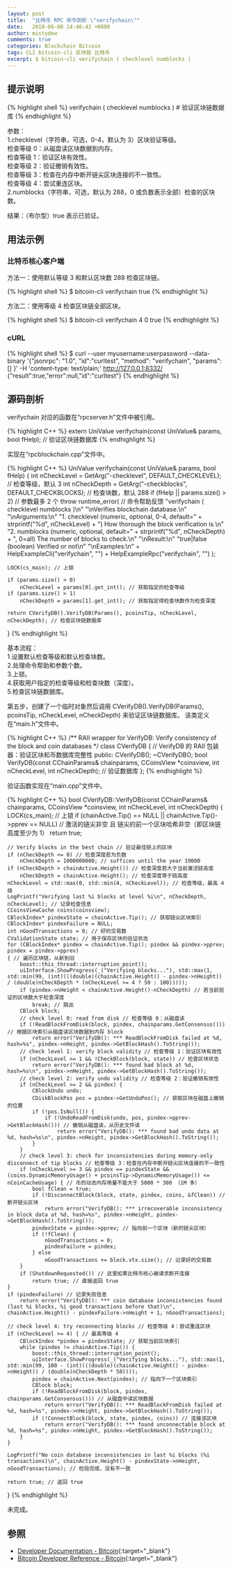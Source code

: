```yaml
---
layout: post
title:  "比特币 RPC 命令剖析 \"verifychain\""
date:   2018-06-08 14:46:42 +0800
author: mistydew
comments: true
categories: Blockchain Bitcoin
tags: CLI bitcoin-cli 区块链 比特币
excerpt: $ bitcoin-cli verifychain ( checklevel numblocks )
---
```

## 提示说明

{% highlight shell %}
verifychain ( checklevel numblocks ) # 验证区块链数据库
{% endhighlight %}

参数：<br>
1.checklevel（字符串，可选，0-4，默认为 3）区块验证等级。<br>
检查等级 0：从磁盘读区块数据到内存。<br>
检查等级 1：验证区块有效性。<br>
检查等级 2：验证撤销有效性。<br>
检查等级 3：检查在内存中断开链尖区块连接的不一致性。<br>
检查等级 4：尝试重连区块。<br>
2.numblocks（字符串，可选，默认为 288，0 或负数表示全部）检查的区块数。

结果：（布尔型）true 表示已验证。

## 用法示例

### 比特币核心客户端

方法一：使用默认等级 3 和默认区块数 288 检查区块链。

{% highlight shell %}
$ bitcoin-cli verifychain
true
{% endhighlight %}

方法二：使用等级 4 检查区块链全部区块。

{% highlight shell %}
$ bitcoin-cli verifychain 4 0
true
{% endhighlight %}

### cURL

{% highlight shell %}
$ curl --user myusername:userpassword --data-binary '{"jsonrpc": "1.0", "id":"curltest", "method": "verifychain", "params": [] }' -H 'content-type: text/plain;' http://127.0.0.1:8332/
{"result":true,"error":null,"id":"curltest"}
{% endhighlight %}

## 源码剖析
verifychain 对应的函数在“rpcserver.h”文件中被引用。

{% highlight C++ %}
extern UniValue verifychain(const UniValue& params, bool fHelp); // 验证区块链数据库
{% endhighlight %}

实现在“rpcblockchain.cpp”文件中。

{% highlight C++ %}
UniValue verifychain(const UniValue& params, bool fHelp)
{
    int nCheckLevel = GetArg("-checklevel", DEFAULT_CHECKLEVEL); // 检查等级，默认 3
    int nCheckDepth = GetArg("-checkblocks", DEFAULT_CHECKBLOCKS); // 检查块数，默认 288
    if (fHelp || params.size() > 2) // 参数最多 2 个
        throw runtime_error( // 命令帮助反馈
            "verifychain ( checklevel numblocks )\n"
            "\nVerifies blockchain database.\n"
            "\nArguments:\n"
            "1. checklevel   (numeric, optional, 0-4, default=" + strprintf("%d", nCheckLevel) + ") How thorough the block verification is.\n"
            "2. numblocks    (numeric, optional, default=" + strprintf("%d", nCheckDepth) + ", 0=all) The number of blocks to check.\n"
            "\nResult:\n"
            "true|false       (boolean) Verified or not\n"
            "\nExamples:\n"
            + HelpExampleCli("verifychain", "")
            + HelpExampleRpc("verifychain", "")
        );

    LOCK(cs_main); // 上锁

    if (params.size() > 0)
        nCheckLevel = params[0].get_int(); // 获取指定的检查等级
    if (params.size() > 1)
        nCheckDepth = params[1].get_int(); // 获取指定得检查块数作为检查深度

    return CVerifyDB().VerifyDB(Params(), pcoinsTip, nCheckLevel, nCheckDepth); // 检查区块链数据库
}
{% endhighlight %}

基本流程：<br>
1.设置默认检查等级和默认检查块数。<br>
2.处理命令帮助和参数个数。<br>
3.上锁。<br>
4.获取用户指定的检查等级和检查块数（深度）。<br>
5.检查区块链数据库。

第五步，创建了一个临时对象然后调用 CVerifyDB().VerifyDB(Params(), pcoinsTip, nCheckLevel, nCheckDepth) 来验证区块链数据库。
该类定义在“main.h”文件中。

{% highlight C++ %}
/** RAII wrapper for VerifyDB: Verify consistency of the block and coin databases */
class CVerifyDB { // VerifyDB 的 RAII 包装器：验证区块和币数据库完整性
public:
    CVerifyDB();
    ~CVerifyDB();
    bool VerifyDB(const CChainParams& chainparams, CCoinsView *coinsview, int nCheckLevel, int nCheckDepth); // 验证数据库
};
{% endhighlight %}

验证函数实现在“main.cpp”文件中。

{% highlight C++ %}
bool CVerifyDB::VerifyDB(const CChainParams& chainparams, CCoinsView *coinsview, int nCheckLevel, int nCheckDepth)
{
    LOCK(cs_main); // 上锁
    if (chainActive.Tip() == NULL || chainActive.Tip()->pprev == NULL) // 激活的链尖非空 且 链尖的前一个区块哈希非空（即区块链高度至少为 1）
        return true;

    // Verify blocks in the best chain // 验证最佳链上的区块
    if (nCheckDepth <= 0) // 检查深度若为负数
        nCheckDepth = 1000000000; // suffices until the year 19000
    if (nCheckDepth > chainActive.Height()) // 检查深度若大于当前激活链高度
        nCheckDepth = chainActive.Height(); // 检查深度等于链高度
    nCheckLevel = std::max(0, std::min(4, nCheckLevel)); // 检查等级，最高 4 级
    LogPrintf("Verifying last %i blocks at level %i\n", nCheckDepth, nCheckLevel); // 记录检查信息
    CCoinsViewCache coins(coinsview);
    CBlockIndex* pindexState = chainActive.Tip(); // 获取链尖区块索引
    CBlockIndex* pindexFailure = NULL;
    int nGoodTransactions = 0; // 好的交易数
    CValidationState state; // 用于保存区块的验证状态
    for (CBlockIndex* pindex = chainActive.Tip(); pindex && pindex->pprev; pindex = pindex->pprev)
    { // 遍历区块链，从新到旧
        boost::this_thread::interruption_point();
        uiInterface.ShowProgress(_("Verifying blocks..."), std::max(1, std::min(99, (int)(((double)(chainActive.Height() - pindex->nHeight)) / (double)nCheckDepth * (nCheckLevel >= 4 ? 50 : 100)))));
        if (pindex->nHeight < chainActive.Height()-nCheckDepth) // 若当前验证的区块数大于检查深度
            break; // 跳出
        CBlock block;
        // check level 0: read from disk // 检查等级 0：从磁盘读
        if (!ReadBlockFromDisk(block, pindex, chainparams.GetConsensus())) // 根据区块索引从磁盘读区块数据到内存 block
            return error("VerifyDB(): *** ReadBlockFromDisk failed at %d, hash=%s", pindex->nHeight, pindex->GetBlockHash().ToString());
        // check level 1: verify block validity // 检查等级 1：验证区块有效性
        if (nCheckLevel >= 1 && !CheckBlock(block, state)) // 检查区块状态
            return error("VerifyDB(): *** found bad block at %d, hash=%s\n", pindex->nHeight, pindex->GetBlockHash().ToString());
        // check level 2: verify undo validity // 检查等级 2：验证撤销有效性
        if (nCheckLevel >= 2 && pindex) {
            CBlockUndo undo;
            CDiskBlockPos pos = pindex->GetUndoPos(); // 获取区块在磁盘上撤销的位置
            if (!pos.IsNull()) {
                if (!UndoReadFromDisk(undo, pos, pindex->pprev->GetBlockHash())) // 撤销从磁盘读，从历史文件读
                    return error("VerifyDB(): *** found bad undo data at %d, hash=%s\n", pindex->nHeight, pindex->GetBlockHash().ToString());
            }
        }
        // check level 3: check for inconsistencies during memory-only disconnect of tip blocks // 检查等级 3：检查在内存中断开链尖区块连接的不一致性
        if (nCheckLevel >= 3 && pindex == pindexState && (coins.DynamicMemoryUsage() + pcoinsTip->DynamicMemoryUsage()) <= nCoinCacheUsage) { // 币的动态内存用量不能大于 5000 * 300 （1M 多）
            bool fClean = true;
            if (!DisconnectBlock(block, state, pindex, coins, &fClean)) // 断开链尖区块
                return error("VerifyDB(): *** irrecoverable inconsistency in block data at %d, hash=%s", pindex->nHeight, pindex->GetBlockHash().ToString());
            pindexState = pindex->pprev; // 指向前一个区块（新的链尖区块）
            if (!fClean) {
                nGoodTransactions = 0;
                pindexFailure = pindex;
            } else
                nGoodTransactions += block.vtx.size(); // 记录好的交易数
        }
        if (ShutdownRequested()) // 这里如果比特币核心被请求断开连接
            return true; // 直接返回 true
    }
    if (pindexFailure) // 记录失败信息
        return error("VerifyDB(): *** coin database inconsistencies found (last %i blocks, %i good transactions before that)\n", chainActive.Height() - pindexFailure->nHeight + 1, nGoodTransactions);

    // check level 4: try reconnecting blocks // 检查等级 4：尝试重连区块
    if (nCheckLevel >= 4) { // 最高等级 4
        CBlockIndex *pindex = pindexState; // 获取当前区块索引
        while (pindex != chainActive.Tip()) {
            boost::this_thread::interruption_point();
            uiInterface.ShowProgress(_("Verifying blocks..."), std::max(1, std::min(99, 100 - (int)(((double)(chainActive.Height() - pindex->nHeight)) / (double)nCheckDepth * 50))));
            pindex = chainActive.Next(pindex); // 指向下一个区块索引
            CBlock block;
            if (!ReadBlockFromDisk(block, pindex, chainparams.GetConsensus())) // 从磁盘中读区块数据
                return error("VerifyDB(): *** ReadBlockFromDisk failed at %d, hash=%s", pindex->nHeight, pindex->GetBlockHash().ToString());
            if (!ConnectBlock(block, state, pindex, coins)) // 连接该区块
                return error("VerifyDB(): *** found unconnectable block at %d, hash=%s", pindex->nHeight, pindex->GetBlockHash().ToString());
        }
    }

    LogPrintf("No coin database inconsistencies in last %i blocks (%i transactions)\n", chainActive.Height() - pindexState->nHeight, nGoodTransactions); // 检验完成，没有不一致

    return true; // 返回 true
}
{% endhighlight %}

未完成。

## 参照

* [Developer Documentation - Bitcoin](https://bitcoin.org/en/developer-documentation){:target="_blank"}
* [Bitcoin Developer Reference - Bitcoin](https://bitcoin.org/en/developer-reference#verifychain){:target="_blank"}
